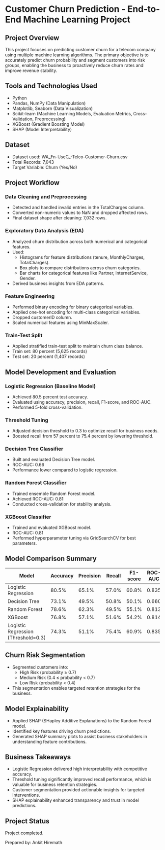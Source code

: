 # Customer Churn Prediction - End-to-End Machine Learning Project

## Project Overview

This project focuses on predicting customer churn for a telecom company using multiple machine learning algorithms. The primary objective is to accurately predict churn probability and segment customers into risk groups, enabling the business to proactively reduce churn rates and improve revenue stability.

## Tools and Technologies Used

- Python
- Pandas, NumPy (Data Manipulation)
- Matplotlib, Seaborn (Data Visualization)
- Scikit-learn (Machine Learning Models, Evaluation Metrics, Cross-Validation, Preprocessing)
- XGBoost (Gradient Boosting Model)
- SHAP (Model Interpretability)

## Dataset

- Dataset used: WA_Fn-UseC_-Telco-Customer-Churn.csv
- Total Records: 7,043
- Target Variable: Churn (Yes/No)

## Project Workflow

### Data Cleaning and Preprocessing

- Detected and handled invalid entries in the TotalCharges column.
- Converted non-numeric values to NaN and dropped affected rows.
- Final dataset shape after cleaning: 7,032 rows.

### Exploratory Data Analysis (EDA)

- Analyzed churn distribution across both numerical and categorical features.
- Used:
  - Histograms for feature distributions (tenure, MonthlyCharges, TotalCharges).
  - Box plots to compare distributions across churn categories.
  - Bar charts for categorical features like Partner, InternetService, Gender.
- Derived business insights from EDA patterns.

### Feature Engineering

- Performed binary encoding for binary categorical variables.
- Applied one-hot encoding for multi-class categorical variables.
- Dropped customerID column.
- Scaled numerical features using MinMaxScaler.

### Train-Test Split

- Applied stratified train-test split to maintain churn class balance.
- Train set: 80 percent (5,625 records)
- Test set: 20 percent (1,407 records)

## Model Development and Evaluation

### Logistic Regression (Baseline Model)

- Achieved 80.5 percent test accuracy.
- Evaluated using accuracy, precision, recall, F1-score, and ROC-AUC.
- Performed 5-fold cross-validation.

### Threshold Tuning

- Adjusted decision threshold to 0.3 to optimize recall for business needs.
- Boosted recall from 57 percent to 75.4 percent by lowering threshold.

### Decision Tree Classifier

- Built and evaluated Decision Tree model.
- ROC-AUC: 0.66
- Performance lower compared to logistic regression.

### Random Forest Classifier

- Trained ensemble Random Forest model.
- Achieved ROC-AUC: 0.81
- Conducted cross-validation for stability analysis.

### XGBoost Classifier

- Trained and evaluated XGBoost model.
- ROC-AUC: 0.81
- Performed hyperparameter tuning via GridSearchCV for best parameters.

## Model Comparison Summary

| Model                          | Accuracy | Precision | Recall | F1-score | ROC-AUC |
|----------------------------------|----------|-----------|--------|----------|---------|
| Logistic Regression             | 80.5%    | 65.1%     | 57.0%  | 60.8%    | 0.835   |
| Decision Tree                   | 73.1%    | 49.5%     | 50.8%  | 50.1%    | 0.660   |
| Random Forest                   | 78.6%    | 62.3%     | 49.5%  | 55.1%    | 0.813   |
| XGBoost                          | 76.8%    | 57.1%     | 51.6%  | 54.2%    | 0.814   |
| Logistic Regression (Threshold=0.3) | 74.3% | 51.1% | 75.4% | 60.9% | 0.835 |

## Churn Risk Segmentation

- Segmented customers into:
  - High Risk (probability ≥ 0.7)
  - Medium Risk (0.4 ≤ probability < 0.7)
  - Low Risk (probability < 0.4)
- This segmentation enables targeted retention strategies for the business.

## Model Explainability

- Applied SHAP (SHapley Additive Explanations) to the Random Forest model.
- Identified key features driving churn predictions.
- Generated SHAP summary plots to assist business stakeholders in understanding feature contributions.

## Business Takeaways

- Logistic Regression delivered high interpretability with competitive accuracy.
- Threshold tuning significantly improved recall performance, which is valuable for business retention strategies.
- Customer segmentation provided actionable insights for targeted interventions.
- SHAP explainability enhanced transparency and trust in model predictions.

## Project Status

Project completed.

Prepared by: Ankit Hiremath
